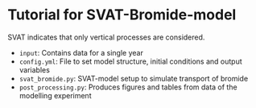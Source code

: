 # Tutorial for SVAT-Bromide-model
SVAT indicates that only vertical processes are considered.

- `input`: Contains data for a single year
- `config.yml`: File to set model structure, initial conditions and output variables
- `svat_bromide.py`: SVAT-model setup to simulate transport of bromide
- `post_processing.py`: Produces figures and tables from data of the modelling experiment
